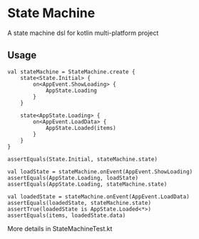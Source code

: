 # State Machine

A state machine dsl for kotlin multi-platform project

## Usage 

```
val stateMachine = StateMachine.create {
    state<State.Initial> {
        on<AppEvent.ShowLoading> {
            AppState.Loading
        }
    }

    state<AppState.Loading> {
        on<AppEvent.LoadData> {
            AppState.Loaded(items)
        }
    }
}

assertEquals(State.Initial, stateMachine.state)

val loadState = stateMachine.onEvent(AppEvent.ShowLoading)
assertEquals(AppState.Loading, loadState)
assertEquals(AppState.Loading, stateMachine.state)

val loadedState = stateMachine.onEvent(AppEvent.LoadData)
assertEquals(loadedState, stateMachine.state)
assertTrue(loadedState is AppState.Loaded<*>)
assertEquals(items, loadedState.data)
```

More details in StateMachineTest.kt